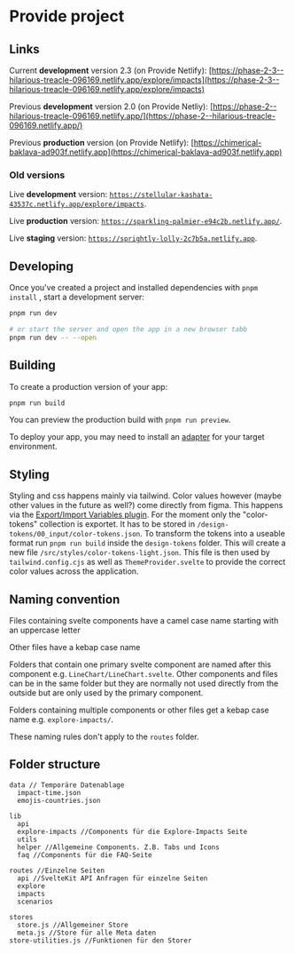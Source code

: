 # Provide project

## Links

Current **development** version 2.3 (on Provide Netlify):
[https://phase-2-3--hilarious-treacle-096169.netlify.app/explore/impacts](https://phase-2-3--hilarious-treacle-096169.netlify.app/explore/impacts)

Previous **development** version 2.0 (on Provide Netliy):
[https://phase-2--hilarious-treacle-096169.netlify.app/](https://phase-2--hilarious-treacle-096169.netlify.app/)

Previous **production** version (on Provide Netlify):
[https://chimerical-baklava-ad903f.netlify.app](https://chimerical-baklava-ad903f.netlify.app)

### Old versions

Live **development** version: [`https://stellular-kashata-43537c.netlify.app/explore/impacts`](https://stellular-kashata-43537c.netlify.app/explore/impacts).

Live **production** version: [`https://sparkling-palmier-e94c2b.netlify.app/`](https://sparkling-palmier-e94c2b.netlify.app/).

Live **staging** version: [`https://sprightly-lolly-2c7b5a.netlify.app`](https://sprightly-lolly-2c7b5a.netlify.app).

## Developing

Once you've created a project and installed dependencies with `pnpm install` , start a development server:

```bash
pnpm run dev

# or start the server and open the app in a new browser tabb
pnpm run dev -- --open
```

## Building

To create a production version of your app:

```bash
pnpm run build
```

You can preview the production build with `pnpm run preview`.

To deploy your app, you may need to install an [adapter](https://kit.svelte.dev/docs/adapters) for your target environment.

## Styling

Styling and css happens mainly via tailwind. Color values however (maybe other values in the future as well?) come directly from figma. This happens via the [Export/Import Variables plugin](https://www.figma.com/community/plugin/1256972111705530093/Export%2FImport-Variables). For the moment only the "color-tokens" collection is exportet. It has to be stored in `/design-tokens/00_input/color-tokens.json`. To transform the tokens into a useable format run `pnpm run build` inside the `design-tokens` folder. This will create a new file `/src/styles/color-tokens-light.json`. This file is then used by `tailwind.config.cjs` as well as `ThemeProvider.svelte` to provide the correct color values across the application.

## Naming convention

Files containing svelte components have a camel case name starting with an uppercase letter

Other files have a kebap case name

Folders that contain one primary svelte component are named after this component e.g. `LineChart/LineChart.svelte`. Other components and files can be in the same folder but they are normally not used directly from the outside but are only used by the primary component.

Folders containing multiple components or other files get a kebap case name e.g. `explore-impacts/`.

These naming rules don't apply to the `routes` folder.

## Folder structure

```
data // Temporäre Datenablage
  impact-time.json
  emojis-countries.json

lib
  api
  explore-impacts //Components für die Explore-Impacts Seite
  utils
  helper //Allgemeine Components. Z.B. Tabs und Icons
  faq //Components für die FAQ-Seite

routes //Einzelne Seiten
  api //SvelteKit API Anfragen für einzelne Seiten
  explore
  impacts
  scenarios

stores
  store.js //Allgemeiner Store
  meta.js //Store für alle Meta daten
store-utilities.js //Funktionen für den Storer
```
